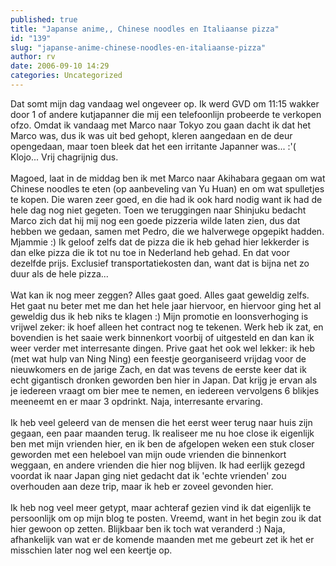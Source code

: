 ```yaml
---
published: true
title: "Japanse anime,, Chinese noodles en Italiaanse pizza"
id: "139"
slug: "japanse-anime-chinese-noodles-en-italiaanse-pizza"
author: rv
date: 2006-09-10 14:29
categories: Uncategorized
---
```

Dat somt mijn dag vandaag wel ongeveer op. Ik werd GVD om 11:15 wakker door 1 of andere kutjapanner die mij een telefoonlijn probeerde te verkopen ofzo. Omdat ik vandaag met Marco naar Tokyo zou gaan dacht ik dat het Marco was, dus ik was uit bed gehopt, kleren aangedaan en de deur opengedaan, maar toen bleek dat het een irritante Japanner was... :'( Klojo... Vrij chagrijnig dus.<br /><br />Magoed, laat in de middag ben ik met Marco naar Akihabara gegaan om wat Chinese noodles te eten (op aanbeveling van Yu Huan) en om wat spulletjes te kopen. Die waren zeer goed, en die had ik ook hard nodig want ik had de hele dag nog niet gegeten. Toen we teruggingen naar Shinjuku bedacht Marco zich dat hij mij nog een goede pizzeria wilde laten zien, dus dat hebben we gedaan, samen met Pedro, die we halverwege opgepikt hadden. Mjammie :) Ik geloof zelfs dat de pizza die ik heb gehad hier lekkerder is dan elke pizza die ik tot nu toe in Nederland heb gehad. En dat voor dezelfde prijs. Exclusief transportatiekosten dan, want dat is bijna net zo duur als de hele pizza...<br /><br />Wat kan ik nog meer zeggen? Alles gaat goed. Alles gaat geweldig zelfs. Het gaat nu beter met me dan het hele jaar hiervoor, en hiervoor ging het al geweldig dus ik heb niks te klagen :) Mijn promotie en loonsverhoging is vrijwel zeker: ik hoef alleen het contract nog te tekenen. Werk heb ik zat, en bovendien is het saaie werk binnenkort voorbij of uitgesteld en dan kan ik weer verder met interresante dingen. Prive gaat het ook wel lekker: ik heb (met wat hulp van Ning Ning) een feestje georganiseerd vrijdag voor de nieuwkomers en de jarige Zach, en dat was tevens de eerste keer dat ik echt gigantisch dronken geworden ben hier in Japan. Dat krijg je ervan als je iedereen vraagt om bier mee te nemen, en iedereen vervolgens 6 blikjes meeneemt en er maar 3 opdrinkt. Naja, interresante ervaring.<br /><br />Ik heb veel geleerd van de mensen die het eerst weer terug naar huis zijn gegaan, een paar maanden terug. Ik realiseer me nu hoe close ik eigenlijk ben met mijn vrienden hier, en ik ben de afgelopen weken een stuk closer geworden met een heleboel van mijn oude vrienden die binnenkort weggaan, en andere vrienden die hier nog blijven. Ik had eerlijk gezegd voordat ik naar Japan ging niet gedacht dat ik 'echte vrienden' zou overhouden aan deze trip, maar ik heb er zoveel gevonden hier.<br /><br />Ik heb nog veel meer getypt, maar achteraf gezien vind ik dat eigenlijk te persoonlijk om op mijn blog te posten. Vreemd, want in het begin zou ik dat hier gewoon op zetten. Blijkbaar ben ik toch wat veranderd :) Naja, afhankelijk van wat er de komende maanden met me gebeurt zet ik het er misschien later nog wel een keertje op.